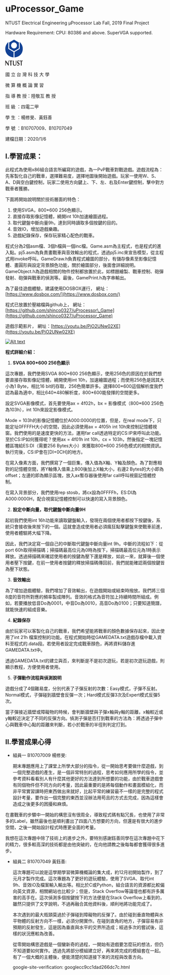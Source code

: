 # uProcessor_Game
NTUST Electrical Engineering μProcessor Lab Fall, 2019 Final Project 

Hardware Requirement: CPU: 80386 and above. SuperVGA supported.

![IMAGE](https://github.com/shinco0327/uProcessor_Midterm/blob/master/NTUST_LOGO.png?raw=true)

國 立 台 灣 科 技 大 學

微 算 機 概 論 實 習

  指 導 教 授：陸敬互 教 授


班 級                ：四電二甲

學 生                ：楊修旻、黃鈺善

學 號                ：B10707009、B10707049

建檔日期：2020/1/6

## **I.學習成果：**

此程式為使用x86組合語言所編寫的遊戲，為一PvP戰車對戰遊戲。遊戲流程為：先客製化自己的戰車，選擇難易度，選擇地圖後開始遊戲。玩家一使用W、S、A、D與空白鍵控制，玩家二使用方向鍵上、下、左、右及Enter鍵控制，擊中對方戰車者獲勝。

下面將開始說明關於技術層面的特色：

1. 使用SVGA，800\*600 256色顯示。
2. 直接存取影像記憶體，繞開int 10h加速繪圖過程。
3. 取代鍵盤中斷向量9h，達到同時讀取多個按鍵的目的。
4. 音效IO，增加遊戲樂趣。
5. 遊戲紀錄保存，保存玩家精心配色的戰車。

程式分為2個asm檔、3個h檔與一個inc檔。Game.asm為主程式，也是程式的進入點。pj5.asm為負責畫戰車與音效輸出的程式，透過pj5.inc來宣告模型，從主程式用invoke呼叫。GameDraw.h負責程式繪圖的部分，有儲存像素至影像記憶體、畫圓形與設定背景顏色功能，關於繪圖部分，後面會詳細說明。GameObject.h為遊戲相關的物件控制都放置於此，如標題繪製、戰車控制、砲彈發射、砲彈與戰車的偵測等。最後，GamePrint.h為字串輸出。

為了最佳遊戲體驗，建議使用DOSBOX運行，
網址：[https://www.dosbox.com/](https://www.dosbox.com/)

程式已放置於壓縮檔與github上，
網址：[https://github.com/shinco0327/uProcessor\_Game](https://github.com/shinco0327/uProcessor_Game)

遊戲示範影片，
網址：[https://youtu.be/PjO2UNw02XE](https://youtu.be/PjO2UNw02XE)

[![Alt text](https://img.youtube.com/vi/PjO2UNw02XE/0.jpg)](https://youtu.be/PjO2UNw02XE)



**程式詳細介紹：**

1. **SVGA 800\*600 256色顯示**

  這次專題，我們使用SVGA 800\*600 256色顯示，使用256色的原因在於我們想要直接存取影像記憶體，繞開使用int 10h，加速繪圖過程；而使用256色是因其大小為1 Byte，相比16 bit的存取，256色簡單許多。選擇800\*600這個解析度我們認為最為適中，相比640\*480解析度，800\*600能發揮的空間更多。

  設定SVGA影像模式，首先要使用ax = 4f02h，bx = 影像模式（800\*600 256色為103h），int 10h來設定影像模式。

  Mode = 103h的影像記憶體位於A000:0000的位置，但是，在real mode下，只能定址0FFFFH大小的空間，因此必須使用ax = 4f05h int 10h來控制記憶體視窗。我們使用的是速度更快的方法，運用far call透過特定的CS:IP來呼叫此功能。至於CS:IP如何獲得呢？使用ax = 4f01h int 10h，cx = 103h，然後指定一塊記憶體區塊給ES:DI（需要256 Bytes大小）來獲取800\*600 256色模式的相關資訊。執行完後，CS:IP會在[DI+0CH]的地方。

  在寫入像素方面，我們撰寫了一個巨集，傳入值為X軸、Y軸及顏色。為了對應相對的記憶體空間，將Y軸傳入值乘上800後加上X軸大小，右邊2 Bytes的大小即為offset；左邊的即為顯示區塊，放入ax暫存器後使用far call呼叫視窗記憶體控制。

  在寫入背景部分，我們使用rep stosb，將cx設為0FFFFh，ES:DI為A000:0000H，配合視窗記憶體控制可以快速的寫入背景顏色。

2. **設定中斷向量，取代鍵盤中斷向量9H**

  起初我們使用int 16h功能來讀取鍵盤輸入，發現在兩個使用者都按下按鍵後，系統只會接收後來按下的一個。這就會造成使用者必須瘋狂點擊鍵盤來使戰車前進，使用者體驗將大幅下降。

  因此，我們決定寫一個自己的中斷取代鍵盤中斷向量int 9h。中斷的流程如下：從port 60h取得掃描碼；掃描碼最高位元為0時為按下，掃描碼最高位元為1時表示釋放。透過掃描碼來確認使用者的按鍵為壓下還是釋放，如此一來，就算後一個使用者壓下按鍵，在前一使用者按鍵的釋放掃描碼傳回前，我們就能確認兩個按鍵皆為壓下狀態。


3. **音效輸出**

  為了增加遊戲體驗，我們增加了音效輸出，在遊戲開始或結束時撥放。我們將三個8度的音符所對應的頻率製成陣列。音效的格式為音符加上持續時間所組成。例如，若要播放低音Do為0001，中音Do為0010，高音Do為0100；只要知道簡譜，就能快速的組成音樂。


4. **紀錄保存**

  由於玩家可以客製化自己的戰車，我們希望能將戰車的顏色數據保存起來，因此使用了int 21h 檔案控制的功能。在程式開始時從GAMEDATA.txt遊戲存檔中載入資料至程式的.data段。若使用者設定完成戰車顏色，再將資料儲存進GAMEDATA.txt中。

  透過GAMEDATA.txt的建立與否，來判斷是不是初次遊玩，若是初次遊玩遊戲，則顯示教程，方便使用者使用。

5. **子彈動作流程與偵測說明**

  遊戲分成了4個難易度，分別代表了子彈反射的次數：Easy模式，子彈不反射。Normal模式，子彈碰到牆壁會反彈一次；Hard模式反彈3次及Expert模式反彈5次。

  當子彈接近牆壁或障礙物的時候，會判斷牆壁與子彈x軸與y軸的距離，x軸較近或y軸較近決定了不同的反彈方向。偵測子彈是否打到戰車的方法為：將透過子彈中心與戰車中心點的距離來判斷，若小於戰車的半徑則判定打到。


## **II.學習成果心得**

- 組員一 B10707009 楊修旻:

  期末專題應用上了課堂上所學大部分的指令，從一開始思考要做什麼遊戲，到一個完整遊戲的產生，是一個非常特別的過程，思考如何應用所學的指令，並參考資料看看別人有什麼其他更好的方法達到所想要的功能，由於戰車遊戲會有同個物件但不同方向的考量，因此最重要的是將每個動作和畫面模組化，而非平常實習課時把東西做出來就好，比起平常的練習最不一樣的是完整的程式設計考量，要作出一個完整的東西並沒辦法用苟且的方式去完成，因為這樣會造成之後更多的困擾和麻煩。

在畫戰車的步驟中一開始的構思沒有很周全，導致程式碼有點冗長，也使用了非常多的Label，雖然最後也是順利畫出了四面八方想要的方向，但還是有很大的進步空間，之後一開始設計程式時應更全面的考量。

我想在這次專題中除了技術上的進步之外，要特別感謝鈺善同學在這次專題中花下的精力，很多較高深的技術都是由他突破的，在向他請教之後每每都會獲得很多進步。



- 組員二 B10707049 黃鈺善:

  這次專題可以說是這學期學習微算機概論的集大成，約12月初開始製作，到了元月才製作完成。這次專題為了更好的遊玩體驗，使用了SVGA、取代int 9h、音效iO及檔案輸入輸出等。相比於C或Python，組合語言的資源都比較偏向英文資源，相關網站也比較少；但是，Stack Overflow等論壇也都有許多厲害的高手在。這次偵測多個按鍵按下的方法便是在Stack Overflow上看到的，雖然只提供了文字說明，不過再融合其他資料後，順利地將功能完成了。

  本次遇到的最大瓶頸莫過於子彈碰到障礙物的反彈了。由於碰到垂直物體與水平物體的反射方向不一樣，必須分開實作。在碰到直角的地方，子彈容易有非預期的反射發生，這是因為垂直與水平的交界所造成；經過多次的嘗試後，這樣的狀況應較為改善。

  從零開始構思遊戲是一個蠻新奇的過程，一開始有遊戲要怎麼玩的想法，但仍不知道要如何實作。透過先將部分模組建立好，再來將完成的模組套在一起。有了一個大概的主體後，便能清楚的知道接下來的流程與改善方向。
  
  google-site-verification: googlecc9cc1dad266dc7c.html
